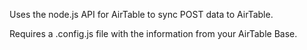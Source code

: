Uses the node.js API for AirTable to sync POST data to AirTable.

Requires a .config.js file with the information from your AirTable Base.
